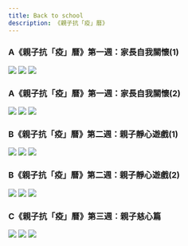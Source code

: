 ```yaml
---
title: Back to school
description: 《親子抗「疫」曆》
---
```


### A《親子抗「疫」曆》第一週：家長自我關懷(1)
![](http://mykiddie.ephhk.com/upload/0195/notice_attachment/246608938644174192/6c52e49eed9255a03d7261f4fd3fc38a.jpg)
![](http://mykiddie.ephhk.com/upload/0195/notice_attachment/246608938644174192/0c7cfd000dae3f96fb17bbda464ea217.jpg)
![](http://mykiddie.ephhk.com/upload/0195/notice_attachment/246608938644174192/020bcaf872a359df39322fd240de59cd.jpg)

### A《親子抗「疫」曆》第一週：家長自我關懷(2)
![](http://mykiddie.ephhk.com/upload/0195/notice_attachment/246609452576763058/834dcf2eb4db4b26561b3eb68f677931.jpg)
![](http://mykiddie.ephhk.com/upload/0195/notice_attachment/246609452576763058/eeb37cca709cfc859fb427f841070335.jpg)
![](http://mykiddie.ephhk.com/upload/0195/notice_attachment/246609452576763058/30751c5b060ada8a0f53dcd637ef9ebc.jpg)

### B《親子抗「疫」曆》第二週：親子靜心遊戲(1)
![](http://mykiddie.ephhk.com/upload/0195/notice_attachment/246609668649978001/7c31b7fabbb3745dba56a1d687a65d6e.jpg)
![](http://mykiddie.ephhk.com/upload/0195/notice_attachment/246609668649978001/8c53a545e2889a2a223a684f28654cfb.jpg)
![](http://mykiddie.ephhk.com/upload/0195/notice_attachment/246609668649978001/9c649a6e0336be2c708891f68c0c3a2a.jpg)

### B《親子抗「疫」曆》第二週：親子靜心遊戲(2)
![](http://mykiddie.ephhk.com/upload/0195/notice_attachment/246609817617419176/301b04302cf6c4f16698d07d11189b3c.jpg)
![](http://mykiddie.ephhk.com/upload/0195/notice_attachment/246609817617419176/11d0e1f64b5a6bb93e86d2b526600245.jpg)
![](http://mykiddie.ephhk.com/upload/0195/notice_attachment/246609817617419176/d317c85eb7c8ebd25d42407a689292d3.jpg)


### C《親子抗「疫」曆》第三週︰親子慈心篇
![](http://mykiddie.ephhk.com/upload/0195/notice_attachment/247124137099164103/38937e57c739f1e6731f071cd951a85d.jpg)
![](http://mykiddie.ephhk.com/upload/0195/notice_attachment/247124137099164103/3af41038ee6e17394cdcf1ced02b9110.jpg)
![](http://mykiddie.ephhk.com/upload/0195/notice_attachment/247124137099164103/608cbf1759d8d70ed2bc9565d41bf80b.jpg)



